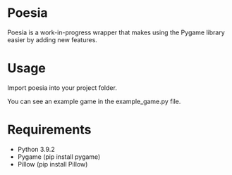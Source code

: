 # Poesia
Poesia is a work-in-progress wrapper that makes using the Pygame library easier by adding new features.

# Usage
Import poesia into your project folder. 

You can see an example game in the example_game.py file.


# Requirements
- Python 3.9.2
- Pygame (pip install pygame)
- Pillow (pip install Pillow)
